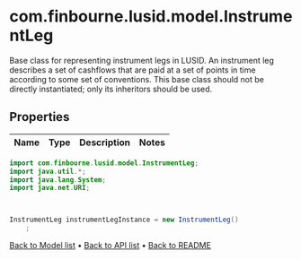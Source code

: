 # com.finbourne.lusid.model.InstrumentLeg
Base class for representing instrument legs in LUSID.  An instrument leg describes a set of cashflows that are paid at a set of points in time according to some set of conventions.  This base class should not be directly instantiated; only its inheritors should be used.

## Properties

Name | Type | Description | Notes
------------ | ------------- | ------------- | -------------

```java
import com.finbourne.lusid.model.InstrumentLeg;
import java.util.*;
import java.lang.System;
import java.net.URI;



InstrumentLeg instrumentLegInstance = new InstrumentLeg()
    ;
```


[Back to Model list](../README.md#documentation-for-models) &#8226; [Back to API list](../README.md#documentation-for-api-endpoints) &#8226; [Back to README](../README.md)

